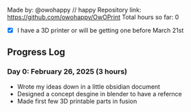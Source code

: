 Made by: @owohappy // happy
Repository link: https://github.com/owohappy/OwOPrint
Total hours so far: 0

- [x] I have a 3D printer or will be getting one before March 21st

## Progress Log

### Day 0: February 26, 2025 (3 hours)

- Wrote my ideas down in a little obsidian document
- Designed a concept desgine in blender to have a refernce
- Made first few 3D printable parts in fusion
